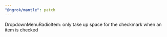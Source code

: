 ```yaml
---
"@ngrok/mantle": patch
---
```


DropdownMenuRadioItem: only take up space for the checkmark when an item is checked
